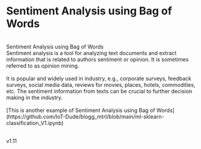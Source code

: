 # Sentiment Analysis using Bag of Words

<br>
Sentiment Analysis using Bag of Words
<br>Sentiment analysis is a tool for analyzing text documents and extract information that is related to authors sentiment or opinion. It is sometimes referred to as opinion mining.
<br>
<br>
It is popular and widely used in industry, e.g., corporate surveys, feedback surveys, social media data, reviews for movies, places, hotels, commodities, etc.
The sentiment information from texts can be crucial to further decision making in the industry.
<br>
<br>
[This is another example of Sentiment Analysis using Bag of Words](https://github.com/IoT-Dude/blogg_mtrl/blob/main/ml-sklearn-classification_V1.ipynb)
<br>
<br>


v1.11
